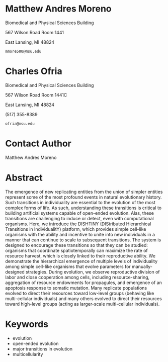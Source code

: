 # Matthew Andres Moreno

Biomedical and Physical Sciences Building

567 Wilson Road Room 1441

East Lansing, MI 48824

`mmore500@msu.edu`

# Charles Ofria

Biomedical and Physical Sciences Building

567 Wilson Road Room 1441C

East Lansing, MI 48824

(517) 355-8389

`ofria@msu.edu`

# Contact Author

Matthew Andres Moreno

# Abstract

The emergence of new replicating entities from the union of simpler entities represent some of the most profound events in natural evolutionary history.
Such transitions in individuality are essential to the evolution of the most complex forms of life.
As such, understanding these transitions is critical to building artificial systems capable of open-ended evolution.
Alas, these transitions are challenging to induce or detect, even with computational organisms.
Here, we introduce the DISHTINY (DIStributed Hierarchical Transitions in IndividualitY) platform, which provides simple cell-like organisms with the ability and incentive to unite into new individuals in a manner that can continue to scale to subsequent transitions.
The system is designed to encourage these transitions so that they can be studied:
organisms that coordinate spatiotemporally can maximize the rate of resource harvest, which is closely linked to their reproductive ability.
We demonstrate the hierarchical emergence of multiple levels of individuality among simple cell-like organisms that evolve parameters for manually-designed strategies.
During evolution, we observe reproductive division of labor and close cooperation among cells, including resource-sharing, aggregation of resource endowments for propagules, and emergence of an apoptosis response to somatic mutation.
Many replicate populations evolved to direct their resources toward low-level groups (behaving like multi-cellular individuals) and many others evolved to direct their resources toward high-level groups (acting as larger-scale multi-cellular individuals).

# Keywords
* evolution
* open-ended evolution
* major transitions in evolution
* multicellularity
